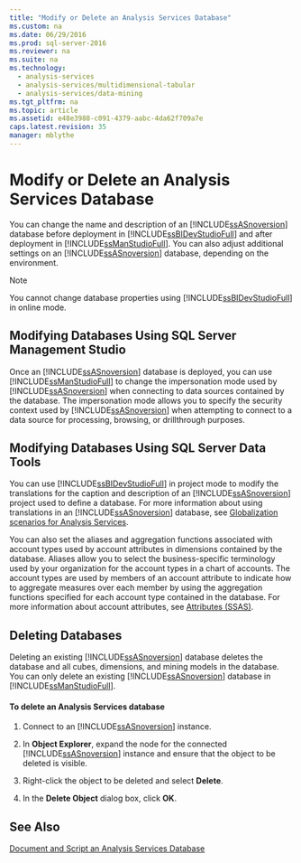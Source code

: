 ```yaml
---
title: "Modify or Delete an Analysis Services Database"
ms.custom: na
ms.date: 06/29/2016
ms.prod: sql-server-2016
ms.reviewer: na
ms.suite: na
ms.technology: 
  - analysis-services
  - analysis-services/multidimensional-tabular
  - analysis-services/data-mining
ms.tgt_pltfrm: na
ms.topic: article
ms.assetid: e48e3988-c091-4379-aabc-4da62f709a7e
caps.latest.revision: 35
manager: mblythe
---
```

# Modify or Delete an Analysis Services Database
You can change the name and description of an [!INCLUDE[ssASnoversion](../../Topics/TopicNameContainA/includes/ssASnoversion_md.md)] database before deployment in [!INCLUDE[ssBIDevStudioFull](../../Topics/TopicNameContainA/includes/ssBIDevStudioFull_md.md)] and after deployment in [!INCLUDE[ssManStudioFull](../../Topics/TopicNameContainA/includes/ssManStudioFull_md.md)]. You can also adjust additional settings on an [!INCLUDE[ssASnoversion](../../Topics/TopicNameContainA/includes/ssASnoversion_md.md)] database, depending on the environment.  
  
> [!NOTE]  
>  You cannot change database properties using [!INCLUDE[ssBIDevStudioFull](../../Topics/TopicNameContainA/includes/ssBIDevStudioFull_md.md)] in online mode.  
  
## Modifying Databases Using SQL Server Management Studio  
 Once an [!INCLUDE[ssASnoversion](../../Topics/TopicNameContainA/includes/ssASnoversion_md.md)] database is deployed, you can use [!INCLUDE[ssManStudioFull](../../Topics/TopicNameContainA/includes/ssManStudioFull_md.md)] to change the impersonation mode used by [!INCLUDE[ssASnoversion](../../Topics/TopicNameContainA/includes/ssASnoversion_md.md)] when connecting to data sources contained by the database. The impersonation mode allows you to specify the security context used by [!INCLUDE[ssASnoversion](../../Topics/TopicNameContainA/includes/ssASnoversion_md.md)] when attempting to connect to a data source for processing, browsing, or drillthrough purposes.  
  
## Modifying Databases Using SQL Server Data Tools  
 You can use [!INCLUDE[ssBIDevStudioFull](../../Topics/TopicNameContainA/includes/ssBIDevStudioFull_md.md)] in project mode to modify the translations for the caption and description of an [!INCLUDE[ssASnoversion](../../Topics/TopicNameContainA/includes/ssASnoversion_md.md)] project used to define a database. For more information about using translations in an [!INCLUDE[ssASnoversion](../../Topics/TopicNameContainA/includes/ssASnoversion_md.md)] database, see [Globalization scenarios for Analysis Services](../../Topics/TopicNameNotContainA/Globalization-scenarios-for-Analysis-Services.md).  
  
 You can also set the aliases and aggregation functions associated with account types used by account attributes in dimensions contained by the database. Aliases allow you to select the business-specific terminology used by your organization for the account types in a chart of accounts. The account types are used by members of an account attribute to indicate how to aggregate measures over each member by using the aggregation functions specified for each account type contained in the database. For more information about account attributes, see [Attributes (SSAS)](assetId:///59de1ea2-e7a9-4a53-9ee0-14be52e95643).  
  
## Deleting Databases  
 Deleting an existing [!INCLUDE[ssASnoversion](../../Topics/TopicNameContainA/includes/ssASnoversion_md.md)] database deletes the database and all cubes, dimensions, and mining models in the database. You can only delete an existing [!INCLUDE[ssASnoversion](../../Topics/TopicNameContainA/includes/ssASnoversion_md.md)] database in [!INCLUDE[ssManStudioFull](../../Topics/TopicNameContainA/includes/ssManStudioFull_md.md)].  
  
#### To delete an Analysis Services database  
  
1.  Connect to an [!INCLUDE[ssASnoversion](../../Topics/TopicNameContainA/includes/ssASnoversion_md.md)] instance.  
  
2.  In **Object Explorer**, expand the node for the connected [!INCLUDE[ssASnoversion](../../Topics/TopicNameContainA/includes/ssASnoversion_md.md)] instance and ensure that the object to be deleted is visible.  
  
3.  Right-click the object to be deleted and select **Delete**.  
  
4.  In the **Delete Object** dialog box, click **OK**.  
  
## See Also  
 [Document and Script an Analysis Services Database](../../Topics/TopicNameNotContainA/Document-and-Script-an-Analysis-Services-Database.md)